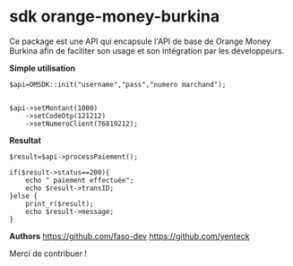 # sdk orange-money-burkina  
Ce package est une API qui encapsule l'API de base de Orange Money Burkina afin de faciliter son usage et son intégration par les développeurs.  
  
**Simple utilisation**  

    $api=OMSDK::init("username","pass","numero marchand");


    $api->setMontant(1000) 
        ->setCodeOtp(121212)
        ->setNumeroClient(76819212);
**Resultat** 

    $result=$api->processPaiement();
    
    if($result->status==200){  
	    echo " paiement effectuée";
	    echo $result->transID;
    }else {
	    print_r($result);
	    echo $result->message;
    }

**Authors**
https://github.com/faso-dev 
https://github.com/yenteck 

Merci de contribuer !
